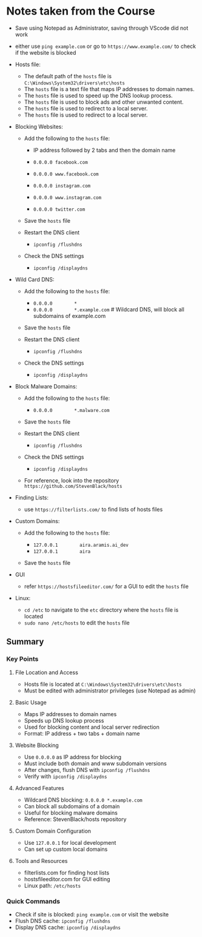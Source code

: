 # Notes taken from the Course

- Save using Notepad as Administrator, saving through VScode did not work

- either use `ping example.com` or go to `https://www.example.com/` to check if the website is blocked

- Hosts file:

    - The default path of the `hosts` file is `C:\Windows\System32\drivers\etc\hosts`
    - The `hosts` file is a text file that maps IP addresses to domain names.
    - The `hosts` file is used to speed up the DNS lookup process.
    - The `hosts` file is used to block ads and other unwanted content.
    - The `hosts` file is used to redirect to a local server.
    - The `hosts` file is used to redirect to a local server.

- Blocking Websites:

    - Add the following to the `hosts` file:
        
        - IP address followed by 2 tabs and then the domain name

        - `0.0.0.0 facebook.com`
        - `0.0.0.0 www.facebook.com`
        - `0.0.0.0 instagram.com`
        - `0.0.0.0 www.instagram.com`
        - `0.0.0.0 twitter.com` 
    
    - Save the `hosts` file
    - Restart the DNS client
    
        - `ipconfig /flushdns`

    - Check the DNS settings

        - `ipconfig /displaydns`

- Wild Card DNS:

    - Add the following to the `hosts` file:

        - `0.0.0.0        *`
        - `0.0.0.0        *.example.com` # Wildcard DNS, will block all subdomains of example.com

    - Save the `hosts` file
    - Restart the DNS client
    
        - `ipconfig /flushdns`

    - Check the DNS settings

        - `ipconfig /displaydns`

- Block Malware Domains:

    - Add the following to the `hosts` file:

        - `0.0.0.0        *.malware.com`

    - Save the `hosts` file
    - Restart the DNS client
    
        - `ipconfig /flushdns`

    - Check the DNS settings

        - `ipconfig /displaydns`

    - For reference, look into the repository `https://github.com/StevenBlack/hosts`


- Finding Lists:

    - use `https://filterlists.com/` to find lists of hosts files

- Custom Domains:

    - Add the following to the `hosts` file:

        - `127.0.0.1        aira.aramis.ai_dev`
        - `127.0.0.1        aira`
        
    - Save the `hosts` file
    
- GUI 

    - refer `https://hostsfileeditor.com/` for a GUI to edit the `hosts` file

- Linux:
    - `cd /etc` to navigate to the `etc` directory where the `hosts` file is located
    - `sudo nano /etc/hosts` to edit the `hosts` file

## Summary

### Key Points
1. File Location and Access
   - Hosts file is located at `C:\Windows\System32\drivers\etc\hosts`
   - Must be edited with administrator privileges (use Notepad as admin)

2. Basic Usage
   - Maps IP addresses to domain names
   - Speeds up DNS lookup process
   - Used for blocking content and local server redirection
   - Format: IP address + two tabs + domain name

3. Website Blocking
   - Use `0.0.0.0` as IP address for blocking
   - Must include both domain and www subdomain versions
   - After changes, flush DNS with `ipconfig /flushdns`
   - Verify with `ipconfig /displaydns`

4. Advanced Features
   - Wildcard DNS blocking: `0.0.0.0 *.example.com`
   - Can block all subdomains of a domain
   - Useful for blocking malware domains
   - Reference: StevenBlack/hosts repository

5. Custom Domain Configuration
   - Use `127.0.0.1` for local development
   - Can set up custom local domains

6. Tools and Resources
   - filterlists.com for finding host lists
   - hostsfileeditor.com for GUI editing
   - Linux path: `/etc/hosts`

### Quick Commands
- Check if site is blocked: `ping example.com` or visit the website
- Flush DNS cache: `ipconfig /flushdns`
- Display DNS cache: `ipconfig /displaydns`







